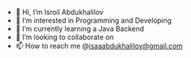- 👋 Hi, I’m Isroil Abdukhalilov
- 👀 I’m interested in Programming and Developing
- 🌱 I’m currently learning a Java Backend 
- 💞️ I’m looking to collaborate on 
- 📫 How to reach me @isaaabdukhalilov@gmail.com

<!---
Isroilgithub/Isroilgithub is a ✨ special ✨ repository because its `README.md` (this file) appears on your GitHub profile.
You can click the Preview link to take a look at your changes.
--->
